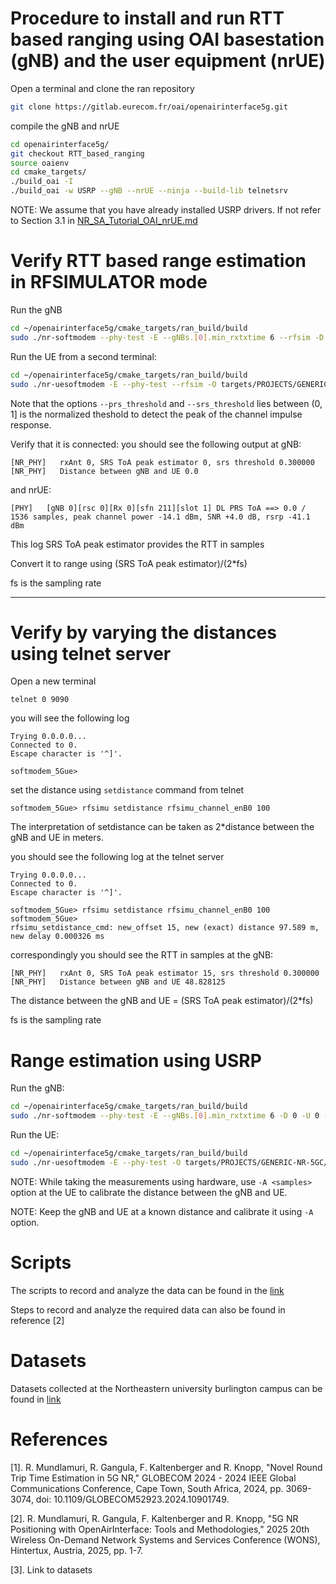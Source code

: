 # Procedure to install and run RTT based ranging using OAI basestation (gNB) and the user equipment (nrUE)

Open a terminal and clone the ran repository
```bash
git clone https://gitlab.eurecom.fr/oai/openairinterface5g.git
```
compile the gNB and nrUE

```bash
cd openairinterface5g/
git checkout RTT_based_ranging
source oaienv
cd cmake_targets/
./build_oai -I  
./build_oai -w USRP --gNB --nrUE --ninja --build-lib telnetsrv
```
NOTE: We assume that you have already installed USRP drivers. If not refer to Section 3.1 in 
 [NR_SA_Tutorial_OAI_nrUE.md](NR_SA_Tutorial_OAI_nrUE.md)

# Verify RTT based range estimation in RFSIMULATOR mode
Run the gNB

```bash
cd ~/openairinterface5g/cmake_targets/ran_build/build
sudo ./nr-softmodem --phy-test -E --gNBs.[0].min_rxtxtime 6 --rfsim -D 0 -U 0 -O ../../../targets/PROJECTS/GENERIC-NR-5GC/CONF/gnb.sa.band78.fr1.106PRB.usrpb210_RTT.conf --srs_threshold 0.3
```


Run the UE from a second terminal:

```bash
cd ~/openairinterface5g/cmake_targets/ran_build/build
sudo ./nr-uesoftmodem -E --phy-test --rfsim -O targets/PROJECTS/GENERIC-NR-5GC/CONF/ue.nr.prs.fr1.106prb_RTT.conf --telnetsrv --rfsimulator.options chanmod --prs_threshold 0.3
```

Note that the options `--prs_threshold` and `--srs_threshold` lies between (0, 1] is the normalized theshold to detect the peak of the channel impulse response.

Verify that it is connected: you should see the following output at gNB:

```
[NR_PHY]   rxAnt 0, SRS ToA peak estimator 0, srs threshold 0.300000
[NR_PHY]   Distance between gNB and UE 0.0

```
and nrUE:

```
[PHY]   [gNB 0][rsc 0][Rx 0][sfn 211][slot 1] DL PRS ToA ==> 0.0 / 1536 samples, peak channel power -14.1 dBm, SNR +4.0 dB, rsrp -41.1 dBm

```

This log SRS ToA peak estimator provides the RTT in samples

Convert it to range using (SRS ToA peak estimator)/(2*fs)

fs is the sampling rate

---
# Verify by varying the distances using telnet server
Open a new terminal

```
telnet 0 9090
```
 you will see the following log

 ```
 Trying 0.0.0.0...
Connected to 0.
Escape character is '^]'.

softmodem_5Gue>
 ```

set the distance using `setdistance` command from telnet

```
softmodem_5Gue> rfsimu setdistance rfsimu_channel_enB0 100
```

The interpretation of setdistance can be taken as 2*distance between the gNB and UE in meters.

you should see the following log at the telnet server
```
Trying 0.0.0.0...
Connected to 0.
Escape character is '^]'.

softmodem_5Gue> rfsimu setdistance rfsimu_channel_enB0 100
softmodem_5Gue> 
rfsimu_setdistance_cmd: new_offset 15, new (exact) distance 97.589 m, new delay 0.000326 ms
```

correspondingly you should see the RTT in samples at the gNB:

```
[NR_PHY]   rxAnt 0, SRS ToA peak estimator 15, srs threshold 0.300000
[NR_PHY]   Distance between gNB and UE 48.828125
```

The distance between the gNB and UE = (SRS ToA peak estimator)/(2*fs)

fs is the sampling rate

# Range estimation using USRP

Run the gNB:

```bash
cd ~/openairinterface5g/cmake_targets/ran_build/build
sudo ./nr-softmodem --phy-test -E --gNBs.[0].min_rxtxtime 6 -D 0 -U 0 -O ../../../targets/PROJECTS/GENERIC-NR-5GC/CONF/gnb.sa.band78.fr1.106PRB.usrpb210_RTT.conf --srs_threshold 0.3
```

Run the UE:

```bash
cd ~/openairinterface5g/cmake_targets/ran_build/build
sudo ./nr-uesoftmodem -E --phy-test -O targets/PROJECTS/GENERIC-NR-5GC/CONF/ue.nr.prs.fr1.106prb_RTT.conf --prs_threshold 0.3
```

NOTE: While taking the measurements using hardware, use `-A <samples>` option at the UE to calibrate the distance between the gNB and UE.

NOTE: Keep the gNB and UE at a known distance and calibrate it using `-A` option.

# Scripts

The scripts to record and analyze the data can be found in the [link](link)

Steps to record and analyze the required data can also be found in reference [2]

# Datasets

Datasets collected at the Northeastern university burlington campus can be found in [link](link)

# References
[1]. R. Mundlamuri, R. Gangula, F. Kaltenberger and R. Knopp, "Novel Round Trip Time Estimation in 5G NR," GLOBECOM 2024 - 2024 IEEE Global Communications Conference, Cape Town, South Africa, 2024, pp. 3069-3074, doi: 10.1109/GLOBECOM52923.2024.10901749.

[2]. R. Mundlamuri, R. Gangula, F. Kaltenberger and R. Knopp, "5G NR Positioning with OpenAirInterface: Tools and Methodologies," 2025 20th Wireless On-Demand Network Systems and Services Conference (WONS), Hintertux, Austria, 2025, pp. 1-7.

[3]. Link to datasets
